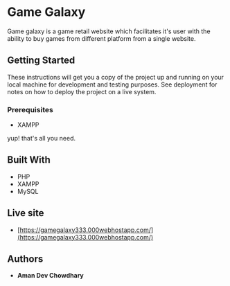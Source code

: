 # Game Galaxy

Game galaxy is a game retail website which facilitates it's user with the ability to buy games from different platform from a single website.

## Getting Started

These instructions will get you a copy of the project up and running on your local machine for development and testing purposes. See deployment for notes on how to deploy the project on a live system.

### Prerequisites

 * XAMPP
   
yup! that's all you need.

## Built With

* PHP
* XAMPP
* MySQL

## Live site

* [https://gamegalaxy333.000webhostapp.com/](https://gamegalaxy333.000webhostapp.com/)

## Authors

* **Aman Dev Chowdhary**
